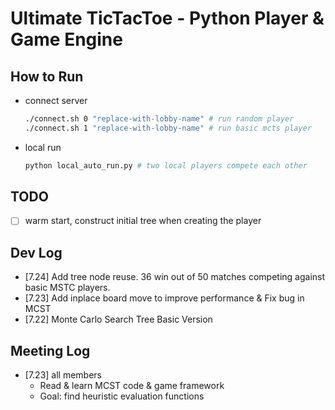 # Ultimate TicTacToe - Python Player & Game Engine

## How to Run

* connect server
    ```bash
    ./connect.sh 0 "replace-with-lobby-name" # run random player
    ./connect.sh 1 "replace-with-lobby-name" # run basic mcts player
    ```

* local run
    ```bash
    python local_auto_run.py # two local players compete each other
    ```
## TODO

* [ ] warm start, construct initial tree when creating the player

## Dev Log

* [7.24] Add tree node reuse. 36 win out of 50 matches competing against basic MSTC players.
* [7.23] Add inplace board move to improve performance & Fix bug in MCST
* [7.22] Monte Carlo Search Tree Basic Version

## Meeting Log

* [7.23] all members
    * Read & learn MCST code & game framework
    * Goal: find heuristic evaluation functions